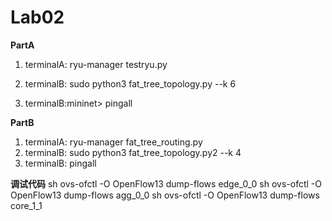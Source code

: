 # Lab02

**PartA**
1. terminalA: ryu-manager testryu.py

2. terminalB: sudo python3 fat_tree_topology.py --k 6

3. terminalB:mininet> pingall

**PartB**
1. terminalA: ryu-manager fat_tree_routing.py
2. terminalB: sudo python3 fat_tree_topology.py2 --k 4
3. terminalB: pingall

**调试代码**
sh ovs-ofctl -O OpenFlow13 dump-flows edge_0_0
sh ovs-ofctl -O OpenFlow13 dump-flows agg_0_0
sh ovs-ofctl -O OpenFlow13 dump-flows core_1_1